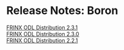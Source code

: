 # Release Notes: Boron

[FRINX ODL Distribution 2.3.1](frinx-odl-distribution-2-3-1.md)  
[FRINX ODL Distribution 2.3.0](frinx-odl-distribution-2-3-0.md)  
[FRINX ODL Distribution 2.2.1](frinx-odl-distribution-2-2-1.md)  
